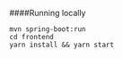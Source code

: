 ####Running locally
```
mvn spring-boot:run
cd frontend
yarn install && yarn start
```      
        
      
